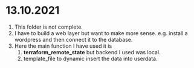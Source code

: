 # 13.10.2021

1. This folder is not complete. 
2. I have to build a web layer but want to make more sense. e.g. install a wordpress and then connect it to the database.
3. Here the main function I have used it is
   1. **terraform_remote_state** but backend I used was local.
   2. template_file to dynamic insert the data into userdata.